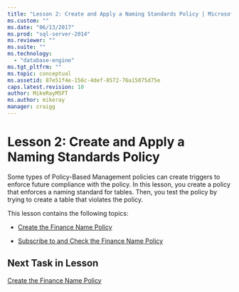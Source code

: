 ```yaml
---
title: "Lesson 2: Create and Apply a Naming Standards Policy | Microsoft Docs"
ms.custom: ""
ms.date: "06/13/2017"
ms.prod: "sql-server-2014"
ms.reviewer: ""
ms.suite: ""
ms.technology: 
  - "database-engine"
ms.tgt_pltfrm: ""
ms.topic: conceptual
ms.assetid: 87e51f4e-156c-4def-8572-76a15075d75e
caps.latest.revision: 10
author: MikeRayMSFT
ms.author: mikeray
manager: craigg
---
```

# Lesson 2: Create and Apply a Naming Standards Policy
  Some types of Policy-Based Management policies can create triggers to enforce future compliance with the policy. In this lesson, you create a policy that enforces a naming standard for tables. Then, you test the policy by trying to create a table that violates the policy.  
  
 This lesson contains the following topics:  
  
-   [Create the Finance Name Policy](lesson-2-1-create-the-finance-name-policy.md)  
  
-   [Subscribe to and Check the Finance Name Policy](lesson-2-2-subscribe-to-and-check-the-finance-name-policy.md)  
  
## Next Task in Lesson  
 [Create the Finance Name Policy](lesson-2-1-create-the-finance-name-policy.md)  
  
  
